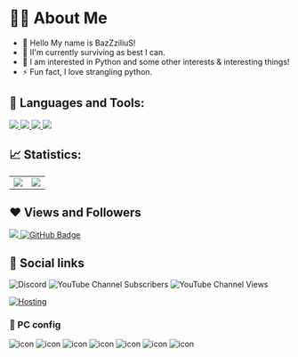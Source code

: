 # 🙋‍♂️ About Me 

- 🔭 Hello My name is BazZziliuS!
- 🌱 II'm currently surviving as best I can.
- 👯 I am interested in Python and some other interests & interesting things!
- ⚡ Fun fact, I love strangling python.

## 🚀 Languages and Tools:

<p align="left"> 
    <a href="https://www.python.org" target="_blank"> <img src="https://img.icons8.com/color/48/000000/python.png"/> </a> 
    <a href="https://www.lua.org" target="_blank"> <img src="https://img.icons8.com/external-others-iconmarket/48/undefined/external-lua-file-types-others-iconmarket-2.png"/> </a> 
    <a href="https://code.visualstudio.com" target="_blank"> <img src="https://img.icons8.com/fluency/48/000000/visual-studio-code-2019.png"/> </a> 
    <a href="https://www.sublimetext.com" target="_blank"> <img src="https://img.icons8.com/fluency/48/000000/sublime-text.png"/> </a> 
</p>

## 📈 Statistics:

<table>
    <tr>
      <td align="center" style="padding=0;width=50%;">
        <img align="center" style="padding=0;" src="https://github-readme-stats.vercel.app/api/?username=BazZziliuS&show_icons=true&title_color=4F8CC9&text_color=9f9f9f&bg_color=00000000&hide_border=true&icon_color=4F8CC9&hide_title=true&count_private=true" />
      </td>
      <td align="center" style="padding=0;width=50%;">
        <img align="center" style="padding=0;" src="https://github-readme-stats.quantumlytangled.vercel.app/api/top-langs/?username=BazZziliuS&layout=compact&show_icons=true&title_color=4F8CC9&text_color=9f9f9f&bg_color=00000000&hide_border=true&icon_color=00000000&count_private=true" />
      </td>
    </tr>
</table>




## ❤ Views and Followers
<a href="https://github.com/BazZziliuS/github-profile-views-counter">
    <img src="https://komarev.com/ghpvc/?username=BazZziliuS">
</a>
<a href="https://github.com/BazZziliuS?tab=followers"><img src="https://img.shields.io/github/followers/BazZziliuS?label=Followers&style=social" alt="GitHub Badge"></a>


## 📣 Social links
<img alt="Discord" src="https://img.shields.io/discord/861310264024105020?logo=discord&logoColor=white&label=Discord&color=blue"> <img alt="YouTube Channel Subscribers" src="https://img.shields.io/youtube/channel/subscribers/UCLpdDWOkm38370AttvMRbWQ"> <img alt="YouTube Channel Views" src="https://img.shields.io/youtube/channel/views/UCLpdDWOkm38370AttvMRbWQ">

[![Hosting](https://github.com/user-attachments/assets/8c39537e-bc00-4432-b108-8d967ad4d92e)](https://aeza.net/?ref=507375)


### 🧰 PC config
![icon](https://img.shields.io/badge/NVIDIA-RTX4060-76B900?style=for-the-badge&logo=nvidia&logoColor=white)
![icon](https://img.shields.io/badge/Intel-Core_i7_11th-0071C5?style=for-the-badge&logo=intel&logoColor=white)
![icon](https://img.shields.io/badge/RAM-32GB_3200MHz-0078D6?style=for-the-badge&logo=adata&logoColor=white)
![icon](https://img.shields.io/badge/Windows-11_TINY-0078D6?style=for-the-badge&logo=windows&logoColor=white)
![icon](https://img.shields.io/badge/SSD_M.2-512GB_Ally_AL1284-d4dcd3?style=for-the-badge&logo=ardor&logoColor=white)
![icon](https://img.shields.io/badge/SSD-240GB_A400-d4dcd3?style=for-the-badge&logo=kingstontechnology&logoColor=white)
![icon](https://img.shields.io/badge/HDD-2TB_ST2000DM001-d4dcd3?style=for-the-badge&logo=seagate&logoColor=white)


